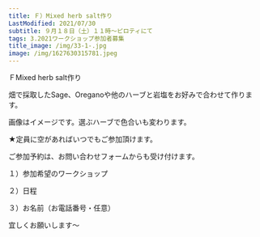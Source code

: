 ```yaml
---
title: Ｆ）Mixed herb salt作り
LastModified: 2021/07/30
subtitle: ９月１８日（土）１１時～ピロティにて
tags: 3.2021ワークショップ参加者募集
title_image: /img/33-1-.jpg
image: /img/1627630315781.jpeg
---
```

ＦMixed herb salt作り

畑で採取したSage、Oreganoや他のハーブと岩塩をお好みで合わせて作ります。

画像はイメージです。選ぶハーブで色合いも変わります。

★定員に空があればいつでもご参加頂けます。

ご参加予約は、お問い合わせフォームからも受け付けます。

１）参加希望のワークショップ

２）日程

３）お名前（お電話番号・任意）

宜しくお願いします～